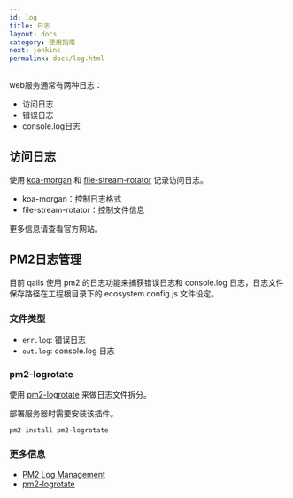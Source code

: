 ```yaml
---
id: log
title: 日志
layout: docs
category: 使用指南
next: jenkins
permalink: docs/log.html
---
```


web服务通常有两种日志：
- 访问日志
- 错误日志
- console.log日志

## 访问日志
使用 [koa-morgan](https://www.npmjs.com/package/koa-morgan) 和 [file-stream-rotator](https://www.npmjs.com/package/file-stream-rotator) 记录访问日志。

- koa-morgan：控制日志格式
- file-stream-rotator：控制文件信息

更多信息请查看官方网站。

## PM2日志管理
目前 qails 使用 pm2 的日志功能来捕获错误日志和 console.log 日志，日志文件保存路径在工程根目录下的 ecosystem.config.js 文件设定。

### 文件类型
- `err.log`: 错误日志
- `out.log`: console.log 日志

### pm2-logrotate
使用 [pm2-logrotate](https://github.com/pm2-hive/pm2-logrotate) 来做日志文件拆分。

部署服务器时需要安装该插件。

```
pm2 install pm2-logrotate
```

### 更多信息
- [PM2 Log Management](http://pm2.keymetrics.io/docs/usage/log-management/)
- [pm2-logrotate](https://github.com/pm2-hive/pm2-logrotate)
